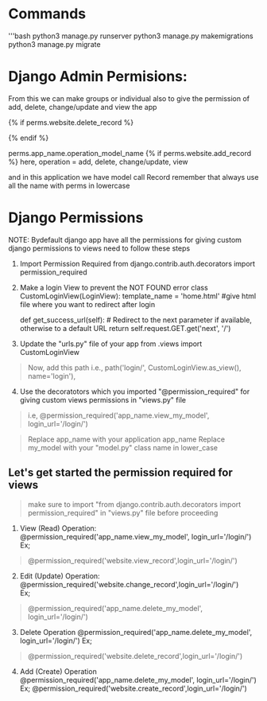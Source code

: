 # Commands
'''bash
python3 manage.py runserver
python3 manage.py makemigrations
python3 manage.py migrate





# Django Admin Permisions:
From this we can make groups or individual also to give the permission of add, delete, change/update and view the app

{% if perms.website.delete_record %}

{% endif %}


perms.app_name.operation_model_name
{% if perms.website.add_record %}
here, operation = add, delete, change/update, view

and in this application we have model call Record
remember that always use all the name with perms in lowercase

# Django Permissions
NOTE: Bydefault django app have all the permissions
for giving custom django permissions to views need to follow these steps

1. Import Permission Required
from django.contrib.auth.decorators import permission_required

2. Make a login View to prevent the NOT FOUND error
class CustomLoginView(LoginView):
    template_name = 'home.html' #give html file where you want to redirect after login

    def get_success_url(self):
        # Redirect to the next parameter if available, otherwise to a default URL
        return self.request.GET.get('next', '/')

3. Update the "urls.py" file of your app
from .views import CustomLoginView

>Now, add this path i.e., 
path('login/', CustomLoginView.as_view(), name='login'),


4. Use the decoratotors which you imported "@permission_required" for giving custom views permissions in "views.py" file

>i.e, @permission_required('app_name.view_my_model', login_url='/login/')

> Replace app_name with your application app_name
> Replace my_model with your "model.py" class name in lower_case

## Let's get started the permission required for views
> make sure to import "from django.contrib.auth.decorators import permission_required" in "views.py" file before proceeding 

1. View (Read) Operation:
@permission_required('app_name.view_my_model', login_url='/login/')
Ex;
> @permission_required('website.view_record',login_url='/login/')

2. Edit (Update) Operation:
@permission_required('website.change_record',login_url='/login/')  
Ex;
> @permission_required('app_name.delete_my_model', login_url='/login/')

3. Delete Operation
@permission_required('app_name.delete_my_model', login_url='/login/')
Ex;
> @permission_required('website.delete_record',login_url='/login/')  

4. Add (Create) Operation
@permission_required('app_name.delete_my_model', login_url='/login/')
Ex;
@permission_required('website.create_record',login_url='/login/') 



